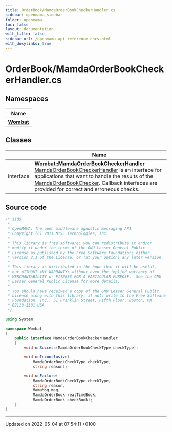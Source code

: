 ```yaml
---
title: OrderBook/MamdaOrderBookCheckerHandler.cs
sidebar: openmama_sidebar
folder: openmama
toc: false
layout: documentation
with_title: false
sidebar_url: /openmama_api_reference_docs.html
with_doxylinks: true
---
```


# OrderBook/MamdaOrderBookCheckerHandler.cs



## Namespaces

| Name           |
| -------------- |
| **[Wombat](namespaceWombat.html)**  |

## Classes

|                | Name           |
| -------------- | -------------- |
| interface | **[Wombat::MamdaOrderBookCheckerHandler](interfaceWombat_1_1MamdaOrderBookCheckerHandler.html)** <br>[MamdaOrderBookCheckerHandler]() is an interface for applications that want to handle the results of the [MamdaOrderBookChecker](classWombat_1_1MamdaOrderBookChecker.html). Callback interfaces are provided for correct and erroneous checks.  |




## Source code

```csharp
/* $Id$
 *
 * OpenMAMA: The open middleware agnostic messaging API
 * Copyright (C) 2011 NYSE Technologies, Inc.
 *
 * This library is free software; you can redistribute it and/or
 * modify it under the terms of the GNU Lesser General Public
 * License as published by the Free Software Foundation; either
 * version 2.1 of the License, or (at your option) any later version.
 *
 * This library is distributed in the hope that it will be useful,
 * but WITHOUT ANY WARRANTY; without even the implied warranty of
 * MERCHANTABILITY or FITNESS FOR A PARTICULAR PURPOSE.  See the GNU
 * Lesser General Public License for more details.
 *
 * You should have received a copy of the GNU Lesser General Public
 * License along with this library; if not, write to the Free Software
 * Foundation, Inc., 51 Franklin Street, Fifth Floor, Boston, MA
 * 02110-1301 USA
 */

using System;

namespace Wombat
{
    public interface MamdaOrderBookCheckerHandler
    {
        void onSuccess(MamdaOrderBookCheckType checkType);

        void onInconclusive(
            MamdaOrderBookCheckType checkType,
            string reason);

        void onFailure(
            MamdaOrderBookCheckType checkType,
            string reason,
            MamaMsg msg,
            MamdaOrderBook realTimeBook,
            MamdaOrderBook checkBook);
    }
}
```


-------------------------------

Updated on 2022-05-04 at 07:54:11 +0100

